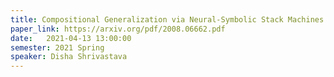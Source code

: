 ```yaml
---
title: Compositional Generalization via Neural-Symbolic Stack Machines
paper_link: https://arxiv.org/pdf/2008.06662.pdf
date:   2021-04-13 13:00:00
semester: 2021 Spring
speaker: Disha Shrivastava
---
```

